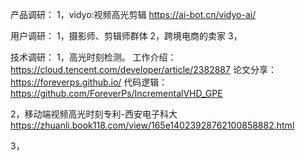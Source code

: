 产品调研：
1，vidyo:视频高光剪辑
https://ai-bot.cn/vidyo-ai/

用户调研：
1，摄影师、剪辑师群体
2，跨境电商的卖家
3，


技术调研：
1，高光时刻检测。
工作介绍：https://cloud.tencent.com/developer/article/2382887
论文分享：https://foreverps.github.io/
代码逻辑：https://github.com/ForeverPs/IncrementalVHD_GPE

2，移动端视频高光时刻专利-西安电子科大
https://zhuanli.book118.com/view/165e14023928762100858882.html

3，
